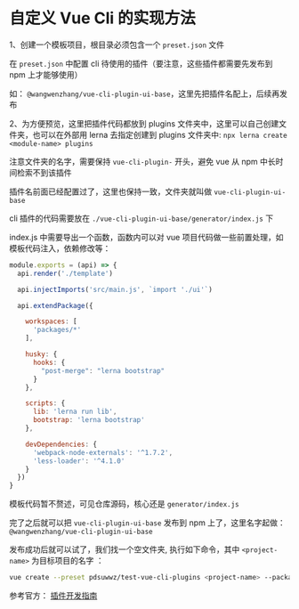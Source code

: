 # 自定义 Vue Cli 的实现方法

1、创建一个模板项目，根目录必须包含一个 `preset.json` 文件

在 `preset.json` 中配置 cli 待使用的插件（要注意，这些插件都需要先发布到 npm 上才能够使用）

如： `@wangwenzhang/vue-cli-plugin-ui-base`，这里先把插件名配上，后续再发布

2、为方便预览，这里把插件代码都放到 plugins 文件夹中，这里可以自己创建文件夹，也可以在外部用 lerna 去指定创建到 plugins 文件夹中: `npx lerna create <module-name> plugins`

注意文件夹的名字，需要保持 `vue-cli-plugin-` 开头，避免 vue 从 npm 中长时间检索不到该插件

插件名前面已经配置过了，这里也保持一致，文件夹就叫做 `vue-cli-plugin-ui-base`

cli 插件的代码需要放在 `./vue-cli-plugin-ui-base/generator/index.js` 下

index.js 中需要导出一个函数，函数内可以对 vue 项目代码做一些前置处理，如模板代码注入，依赖修改等：

```js
module.exports = (api) => {
  api.render('./template')

  api.injectImports('src/main.js', `import './ui'`)

  api.extendPackage({

    workspaces: [
      'packages/*'
    ],

    husky: {
      hooks: {
        "post-merge": "lerna bootstrap"
      }
    },

    scripts: {
      lib: 'lerna run lib',
      bootstrap: 'lerna bootstrap'
    },

    devDependencies: {
      'webpack-node-externals': '^1.7.2',
      'less-loader': '^4.1.0'
    }
  })
}

```

模板代码暂不赘述，可见仓库源码，核心还是 `generator/index.js`

完了之后就可以把 `vue-cli-plugin-ui-base` 发布到 npm 上了，这里名字起做： `@wangwenzhang/vue-cli-plugin-ui-base`

发布成功后就可以试了，我们找一个空文件夹, 执行如下命令，其中 `<project-name>` 为目标项目的名字 ：

```bash
vue create --preset pdsuwwz/test-vue-cli-plugins <project-name> --packageManager yarn
```



参考官方： [插件开发指南](https://cli.vuejs.org/zh/dev-guide/plugin-dev.html#%E5%BC%80%E5%A7%8B)